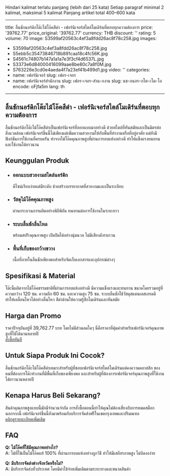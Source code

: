 Hindari kalimat terlalu panjang (lebih dari 25 kata)
Setiap paragraf minimal 2 kalimat, maksimal 5 kalimat
Panjang artikel total 400–600 kata  




---
title: ลิ้นชักนอร์ดิกโต๊ะไม้โอ๊คสีดำ - เฟอร์นิเจอร์สไตล์โมเดิร์นที่ตอบทุกความต้องการ
price: '39762.77'
price_original: '39762.77'
currency: THB
discount: ''
rating: 5
volume: 70
image: S3599af20563c4ef3a8fdd26ac8f78c258.jpg
images:
  - S3599af20563c4ef3a8fdd26ac8f78c258.jpg
  - S5ebb5c35473846718b891caa18c4fc56K.jpg
  - S4561c74807b147a1a1a7e3f3cf4d6537L.jpg
  - S3373e6d84000416099aae8be80c7a8f0M.jpg
  - S763226e3cd0e4aeda4f7a23ef41b499d1.jpg
video: ''
categories:
  - name: เฟอร์นิเจอร์
    slug: เฟอร-เจอร
  - name: เฟอร์นิเจอร์สำนักงาน
    slug: เฟอร-เจอร-สำน-กงาน
slug: นช-กนอร-กโต-ะไม-โอ
encode: oFjfa5m
lang: th
---

<h2>ลิ้นชักนอร์ดิกโต๊ะไม้โอ๊คสีดำ - เฟอร์นิเจอร์สไตล์โมเดิร์นที่ตอบทุกความต้องการ</h2>
ลิ้นชักนอร์ดิกโต๊ะไม้โอ๊คสีดำเป็นเฟอร์นิเจอร์ที่ออกแบบมาอย่างดี ด้วยสไตล์ที่ทันสมัยและเป็นมิตรต่อสิ่งแวดล้อม เฟอร์นิเจอร์ชิ้นนี้ไม่เพียงแต่เพิ่มความสวยงามให้กับพื้นที่ทำงานหรือที่อยู่อาศัย แต่ยังมีฟังก์ชันการใช้งานที่ครบครัน ทำจากไม้โอ๊คคุณภาพสูงที่ผ่านการอบแห้งอย่างดี ทำให้แข็งแรงทนทานและใช้งานได้ยาวนาน

<h2>Keunggulan Produk</h2>
<ul>
<li><h3>ออกแบบสวยงามสไตล์นอร์ดิก</h3> ดีไซน์เรียบง่ายแต่มีระดับ ช่วยสร้างบรรยากาศที่สวยงามและเป็นระเบียบ</li>
<li><h3>วัสดุไม้โอ๊คคุณภาพสูง</h3> ผ่านกระบวนการผลิตอย่างพิถีพิถัน ทนทานต่อการใช้งานในระยะยาว</li>
<li><h3>ระบบลิ้นชักลื่นไหล</h3> พร้อมสปริงคุณภาพสูง เปิดปิดได้อย่างนุ่มนวล ไม่มีเสียงดังรบกวน</li>
<li><h3>พื้นที่เก็บของกว้างขวาง</h3> เนื้อที่ภายในลิ้นชักเพียงพอสำหรับจัดเก็บเอกสารและอุปกรณ์ต่างๆ</li>
</ul>

<h2>Spesifikasi & Material</h2>
โต๊ะนี้ผลิตจากไม้โอ๊คธรรมชาติที่ผ่านการอบแห้งอย่างดี มีความแข็งแรงและทนทาน ขนาดโดยรวมอยู่ที่ความกว้าง 120 ซม. ความลึก 60 ซม. และความสูง 75 ซม. ระบบลิ้นชักใช้วัสดุสแตนเลสเกรดดี ทำให้เคลื่อนไหวได้อย่างลื่นไหว สีดำด้านให้ความรู้สึกโมเดิร์นและทันสมัย

<h2>Harga dan Promo</h2>
ราคาปัจจุบันอยู่ที่ 39,762.77 บาท โดยไม่มีส่วนลดใดๆ นี่คือราคาที่คุ้มค่าสำหรับเฟอร์นิเจอร์คุณภาพสูงที่ใช้ได้นานหลายปี

<div class="flex justify-center my-2">
  <a href="https://buy.csgad.com/oFjfa5m" rel="nofollow sponsored" target="_blank" class="py-2 px-4 rounded-md text-white font-semibold bg-gradient-to-r from-[#f73c22] to-[#ff7b48]">สั่งซื้อทันที</a>
</div>

<h2>Untuk Siapa Produk Ini Cocok?</h2>
ลิ้นชักนอร์ดิกโต๊ะไม้โอ๊คสีดำเหมาะสำหรับผู้ที่ชอบเฟอร์นิเจอร์สไตล์โมเดิร์นแต่คงความคลาสสิก ของคนที่ต้องการโต๊ะทำงานที่มีพื้นที่เก็บของเพียงพอ และสำหรับผู้ที่ต้องการเฟอร์นิเจอร์คุณภาพสูงที่ใช้งานได้ยาวนานหลายปี

<h2>Kenapa Harus Beli Sekarang?</h2>
สินค้าคุณภาพสูงแบบนี้มักมีจำนวนจำกัด การสั่งซื้อตอนนี้ทำให้คุณไม่ต้องเสี่ยงกับการหมดสต็อก นอกจากนี้ เฟอร์นิเจอร์ชิ้นนี้ยังมาพร้อมกับบริการจัดส่งฟรีในเขตกรุงเทพและปริมณฑล

<div class="flex justify-center my-2">
  <a href="https://buy.csgad.com/oFjfa5m" rel="nofollow sponsored" target="_blank" class="py-2 px-4 rounded-md text-white font-semibold bg-gradient-to-r from-[#f73c22] to-[#ff7b48]">คลิกดูรายละเอียดเพิ่มเติม</a>
</div>

<h2>FAQ</h2>
<strong>Q: ไม้โอ๊คที่ใช้มีคุณภาพอย่างไร?</strong><br>
A: ไม้ที่ใช้เป็นไม้โอ๊คแท้ 100% ที่ผ่านการอบแห้งอย่างถูกวิธี ทำให้มีเสถียรภาพสูง ไม่บิดงอง่าย

<strong>Q: มีบริการจัดส่งต่างจังหวัดหรือไม่?</strong><br>
A: มีบริการจัดส่งทั่วประเทศ โดยมีค่าใช้จ่ายเพิ่มเติมตามระยะทางและขนาดสินค้า